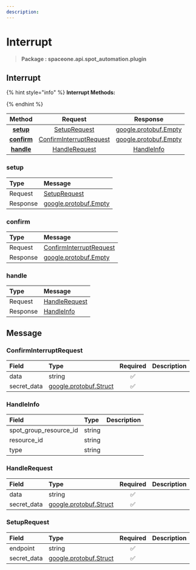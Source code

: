 ```yaml
---
description:  
---
```

# Interrupt

>  **Package : spaceone.api.spot_automation.plugin**

## Interrupt

{% hint style="info" %}
**Interrupt Methods:**

{%  endhint %}


| Method | Request | Response |
| :-----: | :--------: | :--------: |
| [**setup**](interrupt.md#setup)|   [SetupRequest](interrupt.md#setuprequest) |  [google.protobuf.Empty](https://github.com/protocolbuffers/protobuf/blob/master/src/google/protobuf/empty.proto)|
| [**confirm**](interrupt.md#confirm)|   [ConfirmInterruptRequest](interrupt.md#confirminterruptrequest) |  [google.protobuf.Empty](https://github.com/protocolbuffers/protobuf/blob/master/src/google/protobuf/empty.proto)|
| [**handle**](interrupt.md#handle)|   [HandleRequest](interrupt.md#handlerequest) |   [HandleInfo](interrupt.md#handleinfo) | 
 

 
### setup


| Type | Message |
| :--- | :--- |
| Request | [SetupRequest](interrupt.md#setuprequest) |
| Response | [google.protobuf.Empty](https://github.com/protocolbuffers/protobuf/blob/master/src/google/protobuf/empty.proto) |
 
 

 
### confirm


| Type | Message |
| :--- | :--- |
| Request | [ConfirmInterruptRequest](interrupt.md#confirminterruptrequest) |
| Response | [google.protobuf.Empty](https://github.com/protocolbuffers/protobuf/blob/master/src/google/protobuf/empty.proto) |
 
 

 
### handle


| Type | Message |
| :--- | :--- |
| Request | [HandleRequest](interrupt.md#handlerequest) |
| Response |  [HandleInfo](interrupt.md#handleinfo)  |


## 

## Message

### ConfirmInterruptRequest
| Field | Type | Required | Description |
| :--- | :--- | :---: | :--- |
| data |string|✅| |
| secret_data |[google.protobuf.Struct](https://github.com/protocolbuffers/protobuf/blob/master/src/google/protobuf/struct.proto)|✅| |

### HandleInfo
| Field | Type |  Description |
| :--- | :--- | :--- |
| spot_group_resource_id |string | |
| resource_id |string | |
| type |string | |

### HandleRequest
| Field | Type | Required | Description |
| :--- | :--- | :---: | :--- |
| data |string|✅| |
| secret_data |[google.protobuf.Struct](https://github.com/protocolbuffers/protobuf/blob/master/src/google/protobuf/struct.proto)|✅| |

### SetupRequest
| Field | Type | Required | Description |
| :--- | :--- | :---: | :--- |
| endpoint |string|✅| |
| secret_data |[google.protobuf.Struct](https://github.com/protocolbuffers/protobuf/blob/master/src/google/protobuf/struct.proto)|✅| |
